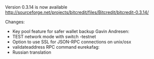 Version 0.3.14 is now available
http://sourceforge.net/projects/bitcredit/files/Bitcredit/bitcredit-0.3.14/

Changes:
* Key pool feature for safer wallet backup
Gavin Andresen:
* TEST network mode with switch -testnet
* Option to use SSL for JSON-RPC connections on unix/osx
* validateaddress RPC command
eurekafag:
* Russian translation
